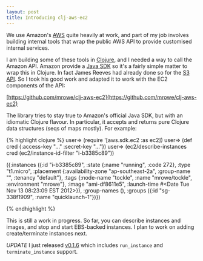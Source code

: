 ```yaml
---
layout: post
title: Introducing clj-aws-ec2
---
```


We use Amazon's [AWS][] quite heavily at work, and part of my job
involves building internal tools that wrap the public AWS API to
provide customised internal services.

I am building some of these tools in [Clojure][], and I needed a way
to call the Amazon API. Amazon provide a [Java SDK][] so it's a fairly
simple matter to wrap this in Clojure. In fact James Reeves had
already done so for the [S3 API][]. So I took his good work and
adapted it to work with the EC2 components of the API:

[https://github.com/mrowe/clj-aws-ec2](https://github.com/mrowe/clj-aws-ec2)

The library tries to stay true to Amazon's official Java SDK, but with
an idiomatic Clojure flavour. In particular, it accepts and returns
pure Clojure data structures (seqs of maps mostly). For example:

{% highlight clojure %}
user=> (require '[aws.sdk.ec2 :as ec2])
user=> (def cred {:access-key "..." :secret-key "..."})
user=> (ec2/describe-instances cred (ec2/instance-id-filter "i-b3385c89"))

({:instances
    ({:id "i-b3385c89",
      :state {:name "running",
              :code 272},
      :type "t1.micro",
      :placement {:availability-zone "ap-southeast-2a",
                  :group-name "",
                  :tenancy "default"}, 
      :tags {:node-name "tockle",
             :name "mrowe/tockle",
             :environment "mrowe"},
      :image "ami-df8611e5",
      :launch-time #<Date Tue Nov 13 08:23:09 EST 2012>}),
  :group-names (),
  :groups ({:id "sg-338f1909", :name "quicklaunch-1"})})

{% endhighlight %}

This is still a work in progress. So far, you can describe instances
and images, and stop and start EBS-backed instances. I plan to work on
adding create/terminate instances next.

[AWS]: http://aws.amazon.com/
[Clojure]: http://clojure.org/
[Java SDK]: http://aws.amazon.com/sdkforjava/
[S3 API]: https://github.com/weavejester/clj-aws-s3

_UPDATE_ I just released [v0.1.6] which includes `run_instance` and
`terminate_instance` support.

[v0.1.6]: https://github.com/mrowe/clj-aws-ec2/tree/0.1.6
